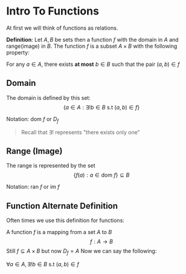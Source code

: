 # Intro To Functions
At first we will think of functions as relations. 

**Definition**:
Let $A, B$ be sets then a function $f$ with the domain in $A$ and range(image) in $B$. The function $f$ is a subset $A\times B$ with the following property:

For any $a\in A$, there exists **at most** $b\in B$ such that the pair $(a, b)\in f$

## Domain
The domain is defined by this set:
$$\{a\in A: \exists! b\in B \text{ s.t } (a, b)\in f\}$$

Notation: $\text{dom }f$ or $D_f$

> Recall that $\exists!$ represents "there exists only one"

## Range (Image)
The range is represented by the set 
$$\{f(a): a\in\text{dom }f\}\subseteq B$$

Notation: $\text{ran }f$ or $\text{im }f$

## Function Alternate Definition 
Often times we use this definition for functions:

A function $f$ is a mapping from a set $A$ to $B$
$$f:A\to B$$
Still $f\subseteq A\times B$ but now $D_f = A$
Now we can say the following:

$\forall a\in A, \exists!b\in B\text{ s.t }(a, b)\in f$

